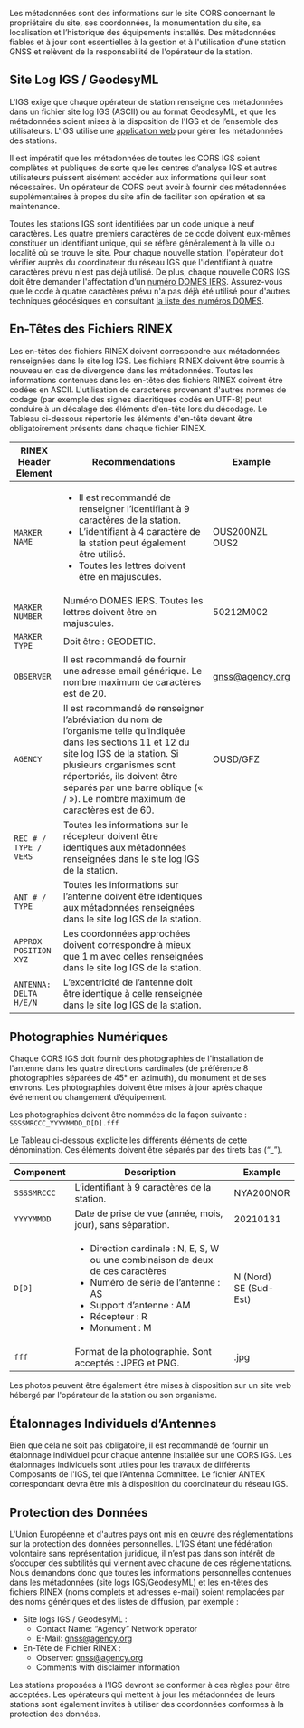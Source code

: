 Les métadonnées sont des informations sur le site CORS concernant le propriétaire du site, ses coordonnées, la monumentation du site, sa localisation et l’historique des équipements installés. Des métadonnées fiables et à jour sont essentielles à la gestion et à l'utilisation d'une station GNSS et relèvent de la responsabilité de l'opérateur de la station.

## Site Log IGS / GeodesyML

L'IGS exige que chaque opérateur de station renseigne ces métadonnées dans un fichier site log IGS (ASCII) ou au format GeodesyML, et que les métadonnées soient mises à la disposition de l'IGS et de l’ensemble des utilisateurs. L'IGS utilise une [application web](https://slm.igs.org) pour gérer les métadonnées des stations.

Il est impératif que les métadonnées de toutes les CORS IGS soient complètes et publiques de sorte que les centres d’analyse IGS et autres utilisateurs puissent aisément accéder aux informations qui leur sont nécessaires. Un opérateur de CORS peut avoir à fournir des métadonnées supplémentaires à propos du site afin de faciliter son opération et sa maintenance.

Toutes les stations IGS sont identifiées par un code unique à neuf caractères. Les quatre premiers caractères de ce code doivent eux-mêmes constituer un identifiant unique, qui se réfère généralement à la ville ou localité où se trouve le site. Pour chaque nouvelle station, l'opérateur doit vérifier auprès du coordinateur du réseau IGS que l'identifiant à quatre caractères prévu n'est pas déjà utilisé. De plus, chaque nouvelle CORS IGS doit être demander l'affectation d’un [numéro DOMES IERS](domes-request). Assurez-vous que le code à quatre caractères prévu n'a pas déjà été utilisé pour d'autres techniques géodésiques en consultant [la liste des numéros DOMES](domes-list).

## En-Têtes des Fichiers RINEX

Les en-têtes des fichiers RINEX doivent correspondre aux métadonnées renseignées dans le site log IGS. Les fichiers RINEX doivent être soumis à nouveau en cas de divergence dans les métadonnées. Toutes les informations contenues dans les en-têtes des fichiers RINEX doivent être codées en ASCII. L'utilisation de caractères provenant d'autres normes de codage (par exemple des signes diacritiques codés en UTF-8) peut conduire à un décalage des éléments d'en-tête lors du décodage. Le Tableau ci-dessous répertorie les éléments d'en-tête devant être obligatoirement présents dans chaque fichier RINEX.

| RINEX Header Element  | Recommendations | Example |
| --------------------- | --------------- | ------- |
| `MARKER NAME`         | <ul><li>Il est recommandé de renseigner l’identifiant à 9 caractères de la station.</li><li>L’identifiant à 4 caractère de la station peut également être utilisé.</li><li>Toutes les lettres doivent être en majuscules.</li></ul> | OUS200NZL<br>OUS2 |
| `MARKER NUMBER`       | Numéro DOMES IERS. Toutes les lettres doivent être en majuscules. | 50212M002 |
| `MARKER TYPE`         | Doit être : GEODETIC. ||
| `OBSERVER`            | Il est recommandé de fournir une adresse email générique. Le nombre maximum de caractères est de 20. | gnss@agency.org |
| `AGENCY`              | Il est recommandé de renseigner l’abréviation du nom de l’organisme telle qu’indiquée dans les sections 11 et 12 du site log IGS de la station. Si plusieurs organismes sont répertoriés, ils doivent être séparés par une barre oblique (« / »). Le nombre maximum de caractères est de 60. | OUSD/GFZ |
| `REC # / TYPE / VERS` | Toutes les informations sur le récepteur doivent être identiques aux métadonnées renseignées dans le site log IGS de la station. ||
| `ANT # / TYPE`        | Toutes les informations sur l’antenne doivent être identiques aux métadonnées renseignées dans le site log IGS de la station. ||
| `APPROX POSITION XYZ` | Les coordonnées approchées doivent correspondre à mieux que 1 m avec celles renseignées dans le site log IGS de la station. ||
| `ANTENNA: DELTA H/E/N` | L’excentricité de l’antenne doit être identique à celle renseignée dans le site log IGS de la station. ||

## Photographies Numériques

Chaque CORS IGS doit fournir des photographies de l'installation de l'antenne dans les quatre directions cardinales (de préférence 8 photographies séparées de 45° en azimuth), du monument et de ses environs. Les photographies doivent être mises à jour après chaque événement ou changement d’équipement.

Les photographies doivent être nommées de la façon suivante :
`SSSSMRCCC_YYYYMMDD_D[D].fff`

Le Tableau ci-dessous explicite les différents éléments de cette dénomination. Ces éléments doivent être séparés par des tirets bas (“_”).

| Component   | Description | Example |
| ----------- | ----------- | ------- |
| `SSSSMRCCC` | L’identifiant à 9 caractères de la station. | NYA200NOR |
| `YYYYMMDD`  | Date de prise de vue (année, mois, jour), sans séparation. | 20210131 |
| `D[D]`      | <ul><li>Direction cardinale : N, E, S, W ou une combinaison de deux de ces caractères</li><li>Numéro de série de l’antenne : AS</li><li>Support d’antenne : AM</li><li>Récepteur : R</li><li>Monument : M</li></ul> | N (Nord)<br>SE (Sud-Est) |
| `fff`       | Format de la photographie. Sont acceptés : JPEG et PNG. | .jpg |

Les photos peuvent être également être mises à disposition sur un site web hébergé par l'opérateur de la station ou son organisme.

## Étalonnages Individuels d’Antennes

Bien que cela ne soit pas obligatoire, il est recommandé de fournir un étalonnage individuel pour chaque antenne installée sur une CORS IGS. Les étalonnages individuels sont utiles pour les travaux de différents Composants de l'IGS, tel que l’Antenna Committee. Le fichier ANTEX correspondant devra être mis à disposition du coordinateur du réseau IGS.

## Protection des Données

L'Union Européenne et d'autres pays ont mis en œuvre des réglementations sur la protection des données personnelles. L’IGS étant une fédération volontaire sans représentation juridique, il n’est pas dans son intérêt de s’occuper des subtilités qui viennent avec chacune de ces réglementations.
Nous demandons donc que toutes les informations personnelles contenues dans les métadonnées (site logs IGS/GeodesyML) et les en-têtes des fichiers RINEX (noms complets et adresses e-mail) soient remplacées par des noms génériques et des listes de diffusion, par exemple :

- Site logs IGS / GeodesyML :
    - Contact Name: “Agency” Network operator
    - E-Mail: gnss@agency.org
- En-Tête de Fichier RINEX :
    - Observer: gnss@agency.org
    - Comments with disclaimer information

Les stations proposées à l'IGS devront se conformer à ces règles pour être acceptées. Les opérateurs qui mettent à jour les métadonnées de leurs stations sont également invités à utiliser des coordonnées conformes à la protection des données.

[domes-request]: https://itrf.ign.fr/en/network/domes/request
[domes-list]: https://itrf.ign.fr/en/network/list